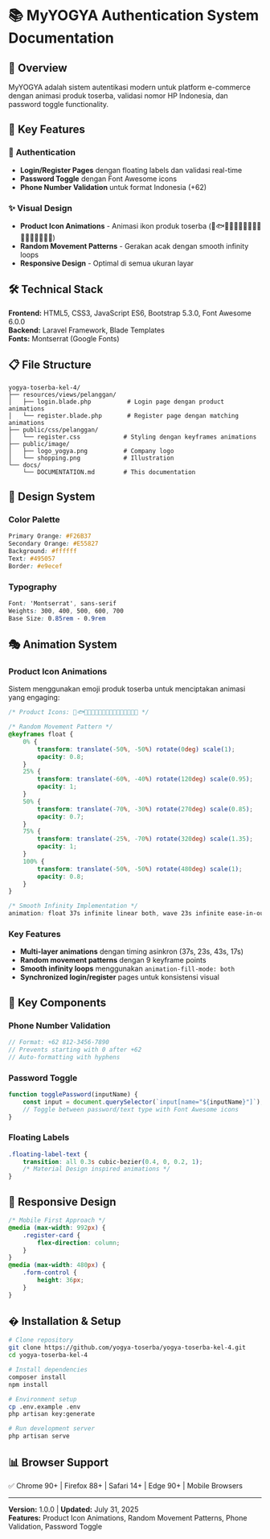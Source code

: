 # 📚 MyYOGYA Authentication System Documentation

## 🎯 Overview

MyYOGYA adalah sistem autentikasi modern untuk platform e-commerce dengan animasi produk toserba, validasi nomor HP Indonesia, dan password toggle functionality.

## 🚀 Key Features

### 🔐 **Authentication**

-   **Login/Register Pages** dengan floating labels dan validasi real-time
-   **Password Toggle** dengan Font Awesome icons
-   **Phone Number Validation** untuk format Indonesia (+62)

### ✨ **Visual Design**

-   **Product Icon Animations** - Animasi ikon produk toserba (🍎🐟🥛🍞🧀🥚🍌🥕🛒🍚🍕🧻🧴🍜🥤🍪🧽)
-   **Random Movement Patterns** - Gerakan acak dengan smooth infinity loops
-   **Responsive Design** - Optimal di semua ukuran layar

## 🛠️ Technical Stack

**Frontend:** HTML5, CSS3, JavaScript ES6, Bootstrap 5.3.0, Font Awesome 6.0.0  
**Backend:** Laravel Framework, Blade Templates  
**Fonts:** Montserrat (Google Fonts)

## 📋 File Structure

```
yogya-toserba-kel-4/
├── resources/views/pelanggan/
│   ├── login.blade.php          # Login page dengan product animations
│   └── register.blade.php       # Register page dengan matching animations
├── public/css/pelanggan/
│   └── register.css            # Styling dengan keyframes animations
├── public/image/
│   ├── logo_yogya.png          # Company logo
│   └── shopping.png            # Illustration
└── docs/
    └── DOCUMENTATION.md        # This documentation
```

## 🎨 Design System

### **Color Palette**

```css
Primary Orange: #F26B37
Secondary Orange: #E55827
Background: #ffffff
Text: #495057
Border: #e9ecef
```

### **Typography**

```css
Font: 'Montserrat', sans-serif
Weights: 300, 400, 500, 600, 700
Base Size: 0.85rem - 0.9rem
```

## 🎭 Animation System

### **Product Icon Animations**

Sistem menggunakan emoji produk toserba untuk menciptakan animasi yang engaging:

```css
/* Product Icons: 🍎🐟🥛🍞🧀🥚🍌🥕🛒🍚🍕🧻🧴🍜🥤🍪🧽 */

/* Random Movement Pattern */
@keyframes float {
    0% {
        transform: translate(-50%, -50%) rotate(0deg) scale(1);
        opacity: 0.8;
    }
    25% {
        transform: translate(-60%, -40%) rotate(120deg) scale(0.95);
        opacity: 1;
    }
    50% {
        transform: translate(-70%, -30%) rotate(270deg) scale(0.85);
        opacity: 0.7;
    }
    75% {
        transform: translate(-25%, -70%) rotate(320deg) scale(1.35);
        opacity: 1;
    }
    100% {
        transform: translate(-50%, -50%) rotate(480deg) scale(1);
        opacity: 0.8;
    }
}

/* Smooth Infinity Implementation */
animation: float 37s infinite linear both, wave 23s infinite ease-in-out both;
```

### **Key Features**

-   **Multi-layer animations** dengan timing asinkron (37s, 23s, 43s, 17s)
-   **Random movement patterns** dengan 9 keyframe points
-   **Smooth infinity loops** menggunakan `animation-fill-mode: both`
-   **Synchronized login/register** pages untuk konsistensi visual

## 🔧 Key Components

### **Phone Number Validation**

```javascript
// Format: +62 812-3456-7890
// Prevents starting with 0 after +62
// Auto-formatting with hyphens
```

### **Password Toggle**

```javascript
function togglePassword(inputName) {
    const input = document.querySelector(`input[name="${inputName}"]`);
    // Toggle between password/text type with Font Awesome icons
}
```

### **Floating Labels**

```css
.floating-label-text {
    transition: all 0.3s cubic-bezier(0.4, 0, 0.2, 1);
    /* Material Design inspired animations */
}
```

## 📱 Responsive Design

```css
/* Mobile First Approach */
@media (max-width: 992px) {
    .register-card {
        flex-direction: column;
    }
}
@media (max-width: 480px) {
    .form-control {
        height: 36px;
    }
}
```

## � Installation & Setup

```bash
# Clone repository
git clone https://github.com/yogya-toserba/yogya-toserba-kel-4.git
cd yogya-toserba-kel-4

# Install dependencies
composer install
npm install

# Environment setup
cp .env.example .env
php artisan key:generate

# Run development server
php artisan serve
```

## 📊 Browser Support

✅ Chrome 90+ | Firefox 88+ | Safari 14+ | Edge 90+ | Mobile Browsers

---

**Version:** 1.0.0 | **Updated:** July 31, 2025  
**Features:** Product Icon Animations, Random Movement Patterns, Phone Validation, Password Toggle

